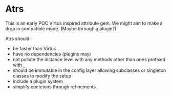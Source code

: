 # Atrs

This is an early POC Virtus inspired attribute gem. We might aim to make a
drop in compatible mode. (Maybe through a plugin?)

Atrs should:

* be faster than Virtus
* have no dependencies (plugins may)
* not pollute the instance level with any methods other than ones prefixed with `_`
* should be immutable in the config layer allowing subclasses or singleton classes to modify the setup
* include a plugin system
* simplify coercions through refinements

